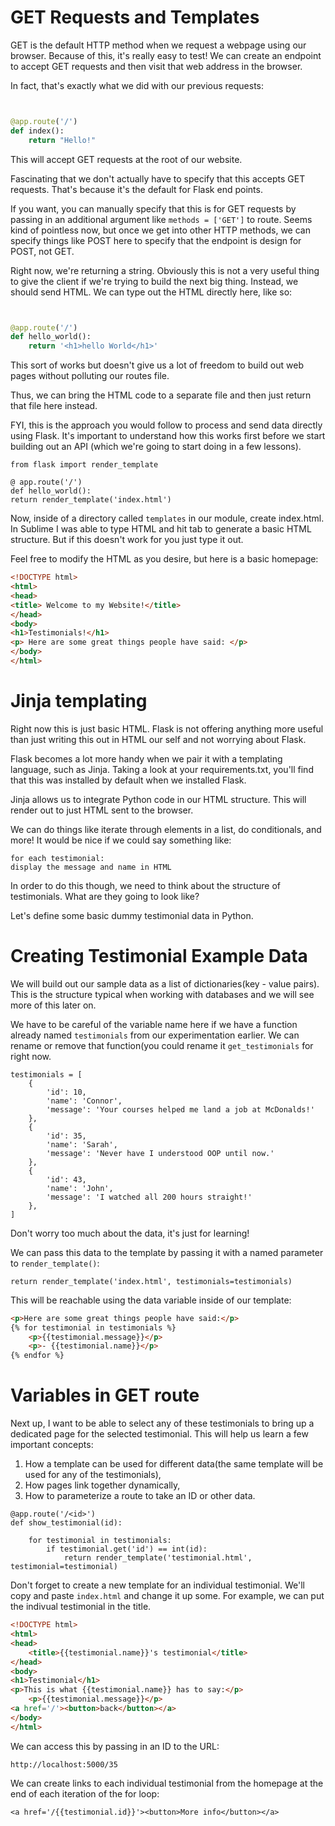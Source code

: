 # GET Requests and Templates

GET is the default HTTP method when we request a webpage using our browser. Because of this, it's really easy to test! We can create an endpoint to accept GET requests and then visit that web address in the browser.

In fact, that's exactly what we did with our previous requests:

```python


@app.route('/')
def index():
    return "Hello!"


```

This will accept GET requests at the root of our website.

Fascinating that we don't actually have to specify that this accepts GET requests. That's because it's the default for Flask end points.

If you want, you can manually specify that this is for GET requests by passing in an additional argument like ```methods = ['GET']``` to route. Seems kind of pointless now, but once we get into other HTTP methods, we can specify things like POST here to specify that the endpoint is design for POST, not GET.

Right now, we're returning a string. Obviously this is not a very useful thing to give the client if we're trying to build the next big thing. Instead, we should send HTML. We can type out the HTML directly here, like so:

```python


@app.route('/')
def hello_world():
    return '<h1>hello World</h1>'


```

This sort of works but doesn't give us a lot of freedom to build out web pages without polluting our routes file.

Thus, we can bring the HTML code to a separate file and then just return that file here instead.

FYI, this is the approach you would follow to process and send data directly using Flask. It's important to understand how this works first before we start building out an API (which we're going to start doing in a few lessons).

```
from flask import render_template

@ app.route('/')
def hello_world():
return render_template('index.html')
```

Now, inside of a directory called ```templates``` in our module, create index.html. In Sublime I was able to type HTML and hit tab to generate a basic HTML structure. But if this doesn't work for you just type it out.

Feel free to modify the HTML as you desire, but here is a basic homepage:

```html
<!DOCTYPE html>
<html>
<head>
<title> Welcome to my Website!</title>
</head>
<body>
<h1>Testimonials!</h1>
<p> Here are some great things people have said: </p>
</body>
</html>
```

# Jinja templating

Right now this is just basic HTML. Flask is not offering anything more useful than just writing this out in HTML our self and not worrying about Flask.

Flask becomes a lot more handy when we pair it with a templating language, such as Jinja. Taking a look at your requirements.txt, you'll find that this was installed by default when we installed Flask.

Jinja allows us to integrate Python code in our HTML structure. This will render out to just HTML sent to the browser.

We can do things like iterate through elements in a list, do conditionals, and more! It would be nice if we could say something like:

```
for each testimonial:
display the message and name in HTML
```

In order to do this though, we need to think about the structure of testimonials. What are they going to look like?

Let's define some basic dummy testimonial data in Python.

# Creating Testimonial Example Data

We will build out our sample data as a list of dictionaries(key - value pairs). This is the structure typical when working with databases and we will see more of this later on.

We have to be careful of the variable name here if we have a function already named ```testimonials``` from our experimentation earlier. We can rename or remove that function(you could rename it ```get_testimonials``` for right now.

```python3
testimonials = [
    {
        'id': 10,
        'name': 'Connor',
        'message': 'Your courses helped me land a job at McDonalds!'
    },
    {
        'id': 35,
        'name': 'Sarah',
        'message': 'Never have I understood OOP until now.'
    },
    {
        'id': 43,
        'name': 'John',
        'message': 'I watched all 200 hours straight!'
    },
]
```

Don't worry too much about the data, it's just for learning!

We can pass this data to the template by passing it with a named parameter to ```render_template()```:

```python3
return render_template('index.html', testimonials=testimonials)
```

This will be reachable using the data variable inside of our template:

```html
<p>Here are some great things people have said:</p>
{% for testimonial in testimonials %}
    <p>{{testimonial.message}}</p>
    <p>- {{testimonial.name}}</p>
{% endfor %}
```

# Variables in GET route

Next up, I want to be able to select any of these testimonials to bring up a dedicated page for the selected testimonial. This will help us learn a few important concepts:

1. How a template can be used for different data(the same template will be used for any of the testimonials),
1. How pages link together dynamically,
1. How to parameterize a route to take an ID or other data.

```python3
@app.route('/<id>')
def show_testimonial(id):

    for testimonial in testimonials:
        if testimonial.get('id') == int(id):
            return render_template('testimonial.html', testimonial=testimonial)
```

Don't forget to create a new template for an individual testimonial. We'll copy and paste ```index.html``` and change it up some. For example, we can put the indivual testimonial in the title.

```html
<!DOCTYPE html>
<html>
<head>
    <title>{{testimonial.name}}'s testimonial</title>
</head>
<body>
<h1>Testimonial</h1>
<p>This is what {{testimonial.name}} has to say:</p>
    <p>{{testimonial.message}}</p>
<a href='/'><button>back</button></a>
</body>
</html>
```

We can access this by passing in an ID to the URL:

```
http://localhost:5000/35
```

We can create links to each individual testimonial from the homepage at the end of each iteration of the for loop:

```
<a href='/{{testimonial.id}}'><button>More info</button></a>
```
